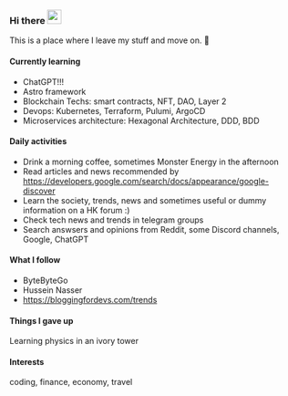 ### Hi there <img src="https://media.giphy.com/media/hvRJCLFzcasrR4ia7z/giphy.gif" width="25px">
This is a place where I leave my stuff and move on. :rofl:  
#### Currently learning  
- ChatGPT!!!  
- Astro framework  
- Blockchain Techs: smart contracts, NFT, DAO, Layer 2  
- Devops: Kubernetes, Terraform, Pulumi, ArgoCD  
- Microservices architecture: Hexagonal Architecture, DDD, BDD  

#### Daily activities
- Drink a morning coffee, sometimes Monster Energy in the afternoon
- Read articles and news recommended by https://developers.google.com/search/docs/appearance/google-discover  
- Learn the society, trends, news and sometimes useful or dummy information on a HK forum :)
- Check tech news and trends in telegram groups
- Search answsers and opinions from Reddit, some Discord channels, Google, ChatGPT

#### What I follow
- ByteByteGo
- Hussein Nasser
- https://bloggingfordevs.com/trends

#### Things I gave up
Learning physics in an ivory tower

#### Interests
coding, finance, economy, travel

<!--
**Martin-Mok-Tin-Kui/Martin-Mok-Tin-Kui** is a ✨ _special_ ✨ repository because its `README.md` (this file) appears on your GitHub profile.

Here are some ideas to get you started:
Hi there 👋 
- 🔭 I’m currently working on ...
- 🌱 I’m currently learning ...
- 👯 I’m looking to collaborate on ...
- 🤔 I’m looking for help with ...
- 💬 Ask me about ...
- 📫 How to reach me: ...
- 😄 Pronouns: ...
- ⚡ Fun fact: ...
-->
<!-- ![Profile views](https://gpvc.arturio.dev/Martin-Mok-Tin-Kui) -->

